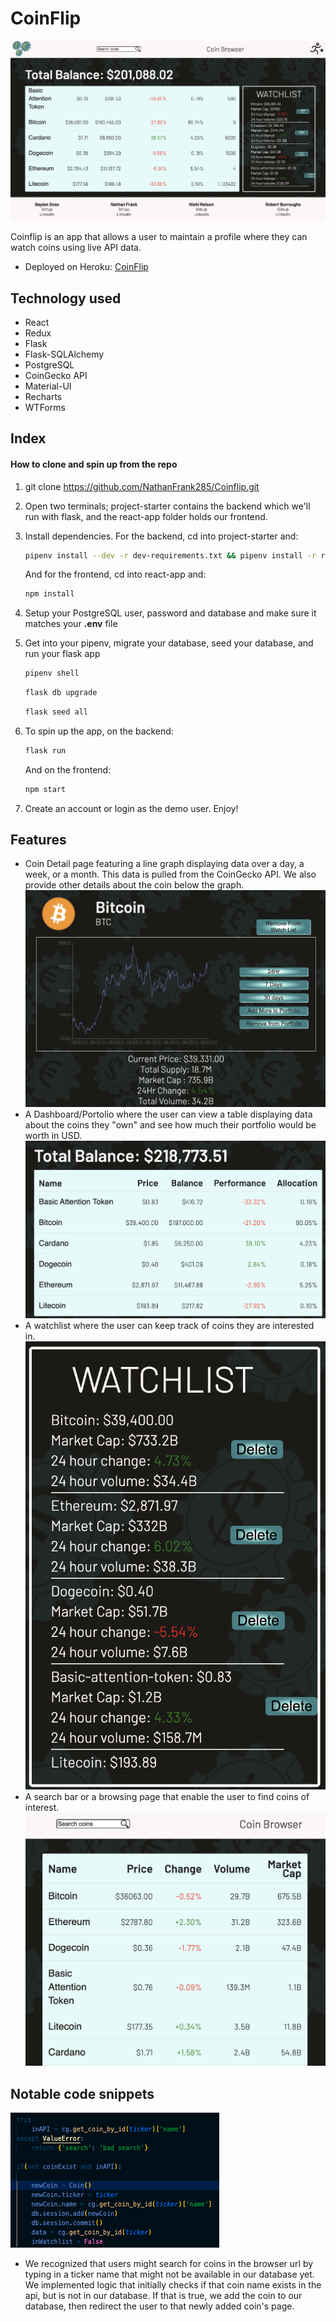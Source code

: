 # CoinFlip
![Coin Detail](backend/images/Coinflip-app.png)


Coinflip is an app that allows a user to maintain a profile where they can watch coins using live API data.

- Deployed on Heroku: [CoinFlip](https://cryptocoinflip.herokuapp.com/)

## Technology used
- React
- Redux
- Flask
- Flask-SQLAlchemy
- PostgreSQL
- CoinGecko API
- Material-UI
- Recharts
- WTForms

## Index


#### How to clone and spin up from the repo
1. git clone https://github.com/NathanFrank285/Coinflip.git


2. Open two terminals; project-starter contains the backend which we'll run with flask, and the react-app folder holds our frontend.

3. Install dependencies. For the backend, cd into project-starter and:

      ```bash
      pipenv install --dev -r dev-requirements.txt && pipenv install -r requirements.txt
      ```
      And for the frontend, cd into react-app and:
      ```bash
      npm install
      ```

4. Setup your PostgreSQL user, password and database and make sure it matches your **.env** file

5. Get into your pipenv, migrate your database, seed your database, and run your flask app

   ```bash
   pipenv shell
   ```

   ```bash
   flask db upgrade
   ```

   ```bash
   flask seed all
   ```

6. To spin up the app, on the backend:

   ```bash
   flask run
   ```

   And on the frontend:

   ```bash
   npm start
   ```

7. Create an account or login as the demo user. Enjoy!

## Features
- Coin Detail page featuring a line graph displaying data over a day, a week, or a month. This data is pulled from the CoinGecko API. We also provide other details about the coin below the graph.
![Coin Detail](backend/images/Coinflip-coin-detail-pic.png)
- A Dashboard/Portolio where the user can view a table displaying data about the coins they "own" and see how much their portfolio would be worth in USD.
![Dashboard](backend/images/Coinflip-dashboard.png)
- A watchlist where the user can keep track of coins they are interested in.
![Watchlist](backend/images/Coinflip-watchlist.png)
- A search bar or a browsing page that enable the user to find coins of interest.
![Coin Detail](backend/images/Coinflip-search.png)

## Notable code snippets

![Search and Add to Database](backend/images/search_and_add_to_db.png)
- We recognized that users might search for coins in the browser url by typing in a ticker name that might not be available in our database yet. We implemented logic that initially checks if that coin name exists in the api, but is not in our database. If that is true, we add the coin to our database, then redirect the user to that newly added coin's page.
